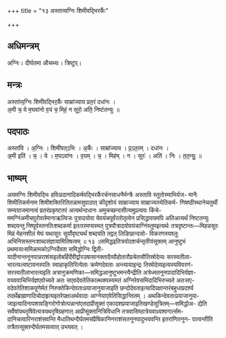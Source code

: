 +++
title = "१३ अस्ताव्यग्निः शिमीवद्भिरर्कैः"

+++
## अधिमन्त्रम्
अग्निः। दीर्घतमा औचथ्यः। त्रिष्टुप्।

## मन्त्रः
अस्ता॑व्य॒ग्निः शिमी॑वद्भिर॒र्कैः साम्रा॑ज्याय प्रत॒रं दधा॑नः ।  
अ॒मी च॒ ये म॒घवा॑नो व॒यं च॒ मिहं॒ न सूरो॒ अति॒ निष्ट॑तन्युः ॥

## पदपाठः
अस्ता॑वि । अ॒ग्निः । शिमी॑वत्ऽभिः । अ॒र्कैः । साम्रा॑ज्याय । प्र॒ऽत॒रम् । दधा॑नः ।  
अ॒मी इति॑ । च॒ । ये । म॒घऽवा॑नः । व॒यम् । च॒ । मिह॑म् । न । सूरः॑ । अति॑ । निः । त॒त॒न्युः॒ ॥

## भाष्यम्
अयमग्निः शिमीवद्भिः हविःप्रदानादिकर्मवद्भिरर्कैरर्चनसाधनैर्मन्त्रैः अस्तावि स्तुतोस्माभिर्यज- मानैः शिमीतिकर्मनाम शिमीशक्तिरितितन्नामसुपाठात् कीदृशोयं साम्राज्याय साम्राज्यस्येतिकर्म- णिषष्ठीस्थानेचतुर्थी सम्यग्राजमानत्वं प्रतरंप्रकृष्टतरं अत्यर्थन्दधानः अमुचच्छन्दसीत्यमुप्रत्ययः किंचे- ममग्निंअमीचपुरोवर्तमानाऋत्विजः पुत्रादयोवा येवयंचपूर्वंरतोतृत्वेन प्रसिद्धावयमपि अतिअत्यर्थं निष्टतन्युः शब्दयन्तु निष्पूर्वस्तनतिःशब्दकर्मा इतःपरमप्यस्मत् पुत्रपौत्रादयोवयंचाग्निंस्तुमइत्यर्थः तत्रदृष्टान्तः—मिहन्नसूरः मिहं मेहनशीलं मेघं यथासूरः सूर्योवृष्ट्यर्थं शब्दयति तद्वत् लिङिछान्दसो- विकरणस्यश्लुः अभिनिसस्तनःशाब्दसंज्ञायामितिषत्वम् ॥ १३ ॥समिद्धइतित्रयोदशर्चन्तृतीयंसूक्तम् आनुष्टुभं प्रथमायाःसमिन्नामकोऽग्निर्देवता समिद्धोग्निः द्विती- यादीनान्तनूनपान्नराशंसइलोबर्हिर्देवीर्द्वारउषासानक्तादैव्यौहोतारौप्रचेतसौतिस्रोदेव्यः सरस्वतीला- भारत्यःत्वष्टावनस्पतिः स्वाहाकृतिरित्येताः क्रमेणदेवताः अन्त्यायाइन्द्रः तिस्रोदेव्यइत्यस्यविवरणं- सरस्वतीलाभारत्यइति अत्रानुक्रमणिका—समिद्धआनुष्टुभमन्त्यैन्द्रीति अत्रेध्मतनूनपादादिभिर्यज्ञा- वयववाचिभिर्यज्ञएवोच्यते अतः सएवदेवतेतिकात्थक्यस्यमतं अग्निरेवसमिदादिभिरुच्यते अतःसए- वदेवतेतिशाकपूणेर्मतं निरुक्तेकिन्देवताःप्रयाजानुयाजाइति छन्दोदेवताइत्यादिपक्षान्तरंबहुधाप्रदर्श्य तदर्थेब्राह्मणादिचोदाहृत्यइतरेपक्षाअर्थवादाः आग्नेयाएवेतिसिद्धान्तितम् । अथकिन्देवताःप्रयाजानुया- जाइत्यादिनापशावङ्गिरोगोत्रोत्पन्नानांएतदाप्रीसूक्तं एकादशप्रयाजाइतिखण्डेसूत्रितम्—समिद्धोअ- द्येति सर्वेषांयथरृषिवेत्यत्रयथरृषिग्रहणात् आप्रीसूक्तानित्रिविधानि तत्रवासिष्ठात्रेयवाध्र्यश्वगार्त्सम- दानिचत्वारिनराशंसवन्ति मैधातिथन्दैर्घतमसंप्रैषिकानिनराशंसतनूनपादुभयवन्ति इतराणितनून- पात्वन्तीति तत्रैतत्सूक्तन्दैर्घतमसत्वात् उभयवत् ।
